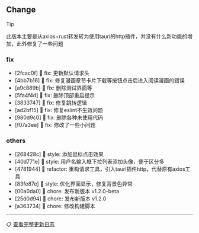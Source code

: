 ## Change

> [!tip]
>
> 此版本主要是从axios+rust转发转为使用tauri的http插件，并没有什么新功能的增加，此外修复了一些问题

### fix

- [2fcac0f] 🐛 fix: 更新默认请求头
- [4bb7b16] 🐛 fix: 修复漫画章节卡片下载等按钮点击后进入阅读漫画的错误
- [a9c889b] 🐛 fix: 删除测试界面等
- [5fa4f4d] 🐛 fix: 删除顶部重启提示
- [3833747] 🐛 fix: 修复跳转逻辑
- [ad2bf15] 🐛 fix: 修复eslint不生效问题
- [980d9c0] 🐛 fix: 删除各种未使用代码
- [f07a3ee] 🐛 fix: 修改了一些小问题

### others

- [268428c] 🌈 style: 添加鼠标点击效果
- [40d771e] 🌈 style: 用户名输入框下拉列表添加头像，便于区分多
- [4781944] 🦄 refactor: 重构请求工具，引入tauri插件http，代替原有axios工具
- [83fe87e] 🌈 style: 优化界面显示，修复背景色异常
- [00a0da0] 🐳 chore: 发布新版本 v1.2.0-beta
- [25d0d94] 🐳 chore: 发布新版本 v1.2.0
- [a363734] 🐳 chore: 修改构建脚本

---
📋 [查看完整更新日志](https://github.com/caolib/doki/compare/v1.1.1...v1.2.0-beta)
